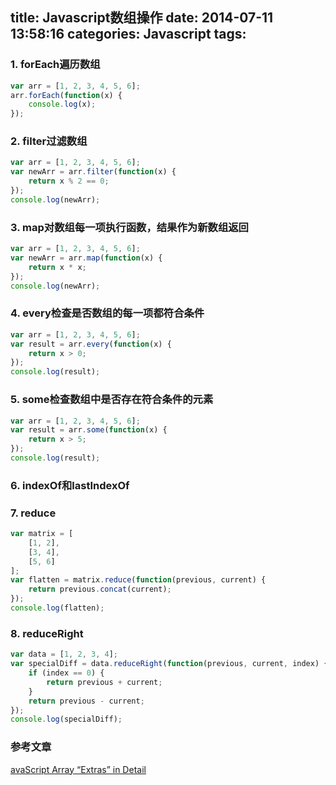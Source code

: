 title: Javascript数组操作
date: 2014-07-11 13:58:16
categories: Javascript
tags:
---
### 1. forEach遍历数组
```javascript
var arr = [1, 2, 3, 4, 5, 6];
arr.forEach(function(x) {
    console.log(x);
});
```

### 2. filter过滤数组
```javascript
var arr = [1, 2, 3, 4, 5, 6];
var newArr = arr.filter(function(x) {
    return x % 2 == 0;
});
console.log(newArr);
```

### 3. map对数组每一项执行函数，结果作为新数组返回
```javascript
var arr = [1, 2, 3, 4, 5, 6];
var newArr = arr.map(function(x) {
    return x * x;
});
console.log(newArr);
```
<!-- more -->
### 4. every检查是否数组的每一项都符合条件
```javascript
var arr = [1, 2, 3, 4, 5, 6];
var result = arr.every(function(x) {
    return x > 0;
});
console.log(result);
```

### 5. some检查数组中是否存在符合条件的元素
```javascript
var arr = [1, 2, 3, 4, 5, 6];
var result = arr.some(function(x) {
    return x > 5;
});
console.log(result);
```

### 6. indexOf和lastIndexOf

### 7. reduce
```javascript
var matrix = [
    [1, 2],
    [3, 4],
    [5, 6]
];
var flatten = matrix.reduce(function(previous, current) {
    return previous.concat(current);
});
console.log(flatten);
```

### 8. reduceRight
```javascript
var data = [1, 2, 3, 4];
var specialDiff = data.reduceRight(function(previous, current, index) {
    if (index == 0) {
        return previous + current;
    }
    return previous - current;
});
console.log(specialDiff);
```

### 参考文章
[avaScript Array “Extras” in Detail](http://dev.opera.com/articles/javascript-array-extras-in-detail/)